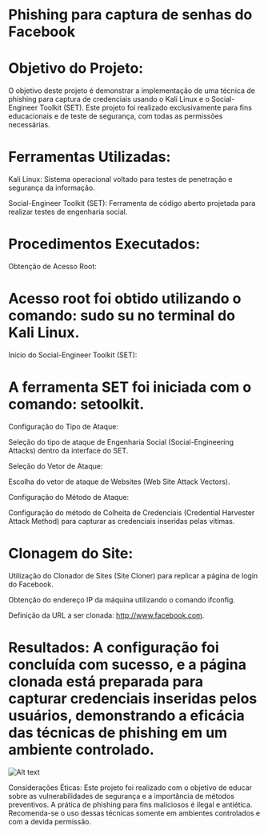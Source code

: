 # Phishing para captura de senhas do Facebook

# Objetivo do Projeto:

O objetivo deste projeto é demonstrar a implementação de uma técnica de phishing para captura de credenciais usando o Kali Linux e o Social-Engineer Toolkit (SET). Este projeto foi realizado exclusivamente para fins educacionais e de teste de segurança, com todas as permissões necessárias.

# Ferramentas Utilizadas:

Kali Linux: Sistema operacional voltado para testes de penetração e segurança da informação.

Social-Engineer Toolkit (SET): Ferramenta de código aberto projetada para realizar testes de engenharia social.

# Procedimentos Executados:

Obtenção de Acesso Root:

# Acesso root foi obtido utilizando o comando: sudo su no terminal do Kali Linux.

Início do Social-Engineer Toolkit (SET):

# A ferramenta SET foi iniciada com o comando: setoolkit.
 
Configuração do Tipo de Ataque:

Seleção do tipo de ataque de Engenharia Social (Social-Engineering Attacks) dentro da interface do SET.

Seleção do Vetor de Ataque:

Escolha do vetor de ataque de Websites (Web Site Attack Vectors).

Configuração do Método de Ataque:

Configuração do método de Colheita de Credenciais (Credential Harvester Attack Method) para capturar as credenciais inseridas pelas vítimas.

# Clonagem do Site:

Utilização do Clonador de Sites (Site Cloner) para replicar a página de login do Facebook.

Obtenção do endereço IP da máquina utilizando o comando ifconfig.

Definição da URL a ser clonada: http://www.facebook.com.

# Resultados: A configuração foi concluída com sucesso, e a página clonada está preparada para capturar credenciais inseridas pelos usuários, demonstrando a eficácia das técnicas de phishing em um ambiente controlado.

![Alt text](./passwd.png "Optional title")

Considerações Éticas: Este projeto foi realizado com o objetivo de educar sobre as vulnerabilidades de segurança e a importância de métodos preventivos. A prática de phishing para fins maliciosos é ilegal e antiética. Recomenda-se o uso dessas técnicas somente em ambientes controlados e com a devida permissão.

